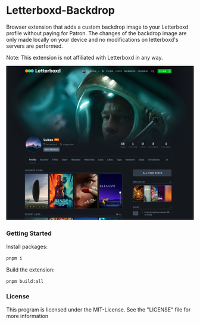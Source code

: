 # Letterboxd-Backdrop
Browser extension that adds a custom backdrop image to your Letterboxd profile without paying for Patron. The changes of the backdrop image are only made locally on your device and no modifications on letterboxd's servers are performed.

Note: This extension is not affiliated with Letterboxd in any way.

![letterboxd-profile](readme/files/letterboxd-profile.png)

###  Getting Started

Install packages:

```bash
pnpm i 
```

Build the extension:

```bash
pnpm build:all
```

### License

This program is licensed under the MIT-License. See the "LICENSE" file for more information